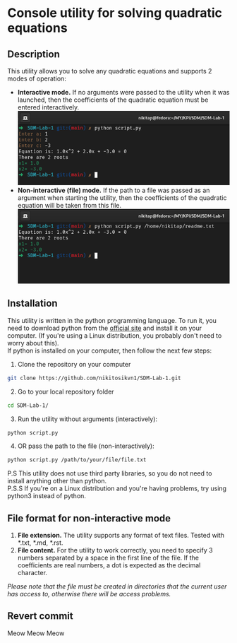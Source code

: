 # Console utility for solving quadratic equations

## Description
This utility allows you to solve any quadratic equations and supports 2 modes of operation:
- **Interactive mode.** If no arguments were passed to the utility when it was launched, then the coefficients of the quadratic equation must be entered interactively.
![interactive](img/inter.png)
- **Non-interactive (file) mode.** If the path to a file was passed as an argument when starting the utility, then the coefficients of the quadratic equation will be taken from this file.
![non-interactive](img/non-inter.png)

## Installation
This utility is written in the python programming language. To run it, you need to download python from the [official site](https://www.python.org/) and install it on your computer. (If you're using a Linux distribution, you probably don't need to worry about this).  
If python is installed on your computer, then follow the next few steps:
1. Clone the repository on your computer
```bash
git clone https://github.com/nikitosikvn1/SDM-Lab-1.git
```
2. Go to your local repository folder
```bash
cd SDM-Lab-1/
```
3. Run the utility without arguments (interactively):
```bash
python script.py
```
4. OR pass the path to the file (non-interactively):
```bash
python script.py /path/to/your/file/file.txt
```

P.S This utility does not use third party libraries, so you do not need to install anything other than python.  
P.S.S If you're on a Linux distribution and you're having problems, try using python3 instead of python.

## File format for non-interactive mode
1. **File extension.** The utility supports any format of text files. Tested with *.txt, *.md, *.rst.
2. **File content.** For the utility to work correctly, you need to specify 3 numbers separated by a space in the first line of the file. If the coefficients are real numbers, a dot is expected as the decimal character.  

*Please note that the file must be created in directories that the current user has access to, otherwise there will be access problems.*

## Revert commit
Meow Meow Meow
